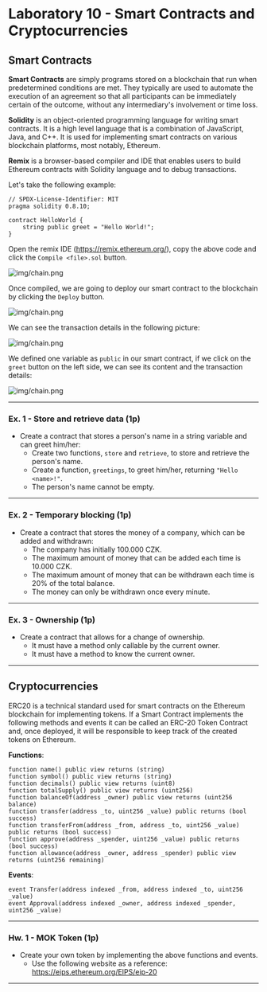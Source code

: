 # Laboratory 10 - Smart Contracts and Cryptocurrencies

## Smart Contracts

**Smart Contracts** are simply programs stored on a blockchain that run when predetermined conditions are met. They typically are used to automate the execution of an agreement so that all participants can be immediately certain of the outcome, without any intermediary's involvement or time loss.

**Solidity** is an object-oriented programming language for writing smart contracts. It is a high level language that is a combination of JavaScript, Java, and C++. It is used for implementing smart contracts on various blockchain platforms, most notably, Ethereum.

**Remix** is a browser-based compiler and IDE that enables users to build Ethereum contracts with Solidity language and to debug transactions.

Let's take the following example:

```
// SPDX-License-Identifier: MIT
pragma solidity 0.8.10;

contract HelloWorld {
    string public greet = "Hello World!";
}
```

Open the remix IDE (https://remix.ethereum.org/), copy the above code and click the ```Compile <file>.sol``` button.

![img/chain.png](img/1-compile.png)

Once compiled, we are going to deploy our smart contract to the blockchain by clicking the ```Deploy``` button.

![img/chain.png](img/2-deploy.png)

We can see the transaction details in the following picture:

![img/chain.png](img/3-transaction.png)

We defined one variable as ```public``` in our smart contract, if we click on the ```greet``` button on the left side, we can see its content and the transaction details:

![img/chain.png](img/4-call.png)

---

### Ex. 1 - Store and retrieve data (1p)

* Create a contract that stores a person's name in a string variable and can greet him/her:
    * Create two functions, ```store``` and ```retrieve```, to store and retrieve the person's name.
    * Create a function, ```greetings```, to greet him/her, returning ```"Hello <name>!"```.
    * The person's name cannot be empty.

---

### Ex. 2 - Temporary blocking (1p)

* Create a contract that stores the money of a company, which can be added and withdrawn:
    * The company has initially 100.000 CZK.
    * The maximum amount of money that can be added each time is 10.000 CZK.
    * The maximum amount of money that can be withdrawn each time is 20% of the total balance.
    * The money can only be withdrawn once every minute.

---

### Ex. 3 - Ownership (1p)

* Create a contract that allows for a change of ownership.
    * It must have a method only callable by the current owner.
    * It must have a method to know the current owner.

---

## Cryptocurrencies

ERC20 is a technical standard used for smart contracts on the Ethereum blockchain for implementing tokens.
If a Smart Contract implements the following methods and events it can be called an ERC-20 Token Contract and, once deployed, it will be responsible to keep track of the created tokens on Ethereum.

**Functions**:

```
function name() public view returns (string)
function symbol() public view returns (string)
function decimals() public view returns (uint8)
function totalSupply() public view returns (uint256)
function balanceOf(address _owner) public view returns (uint256 balance)
function transfer(address _to, uint256 _value) public returns (bool success)
function transferFrom(address _from, address _to, uint256 _value) public returns (bool success)
function approve(address _spender, uint256 _value) public returns (bool success)
function allowance(address _owner, address _spender) public view returns (uint256 remaining)
```

**Events**:

```
event Transfer(address indexed _from, address indexed _to, uint256 _value)
event Approval(address indexed _owner, address indexed _spender, uint256 _value)
```

---

### Hw. 1 - MOK Token (1p)

* Create your own token by implementing the above functions and events.
    * Use the following website as a reference: https://eips.ethereum.org/EIPS/eip-20

---
